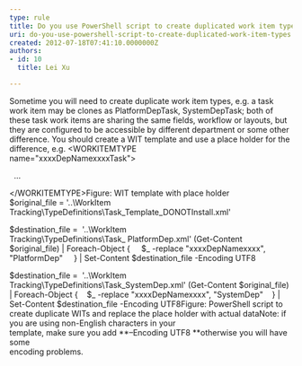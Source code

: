 ```yaml
---
type: rule
title: Do you use PowerShell script to create duplicated work item types?
uri: do-you-use-powershell-script-to-create-duplicated-work-item-types
created: 2012-07-18T07:41:10.0000000Z
authors:
- id: 10
  title: Lei Xu

---
```


 
Sometime you will need to create duplicate work item types, e.g. a task work item may be clones as PlatformDepTask, SystemDepTask; both of these task work items are sharing the same fields, workflow or layouts, but they are configured to be accessible by different department or some other difference.
You should create a WIT template and use a place holder for the difference, e.g.
&lt;WORKITEMTYPE<br>name="xxxxDepNamexxxxTask"&gt;

  …<br>

&lt;/WORKITEMTYPE&gt;Figure: WIT template with place holder <br>​​ ​$original\_file = '..\WorkItem Tracking\TypeDefinitions\Task\_Template\_DONOTInstall.xml'

$destination\_file =  '..\WorkItem Tracking\TypeDefinitions\Task\_ PlatformDep.xml'
(Get-Content $original\_file) | Foreach-Object {
    $\_ -replace "xxxxDepNamexxxx", "PlatformDep"
    } | Set-Content $destination\_file -Encoding UTF8

$destination\_file =  '..\WorkItem Tracking\TypeDefinitions\Task\_SystemDep.xml'
(Get-Content $original\_file) | Foreach-Object {
   $\_ -replace "xxxxDepNamexxxx", "SystemDep"
   } | Set-Content $destination\_file -Encoding UTF8Figure: PowerShell script to create duplicate WITs and replace the place holder with actual data​Note: if you are using non-English characters in your<br>template, make sure you add **–Encoding UTF8 **otherwise you will have some<br>encoding problems.<br>​​​
